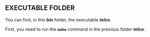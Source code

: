 ## EXECUTABLE FOLDER

You can find, in this ***bin*** folder, the executable ***telco***.

First, you need to run the **`make`** command in the previous folder ***telco***.